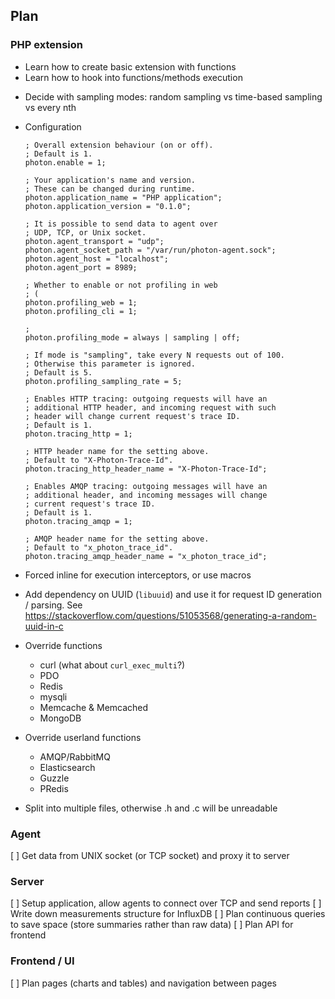 
## Plan

### PHP extension
+ Learn how to create basic extension with functions
+ Learn how to hook into functions/methods execution
- Decide with sampling modes: random sampling vs time-based sampling vs every nth
- Configuration
    
    ```
    ; Overall extension behaviour (on or off).
    ; Default is 1.
    photon.enable = 1;
    
    ; Your application's name and version.
    ; These can be changed during runtime.
    photon.application_name = "PHP application";
    photon.application_version = "0.1.0";
    
    ; It is possible to send data to agent over
    ; UDP, TCP, or Unix socket.
    photon.agent_transport = "udp";
    photon.agent_socket_path = "/var/run/photon-agent.sock";
    photon.agent_host = "localhost";
    photon.agent_port = 8989;
    
    ; Whether to enable or not profiling in web
    ; (
    photon.profiling_web = 1;
    photon.profiling_cli = 1;
    
    ;
    photon.profiling_mode = always | sampling | off;
    
    ; If mode is "sampling", take every N requests out of 100.
    ; Otherwise this parameter is ignored.
    ; Default is 5.
    photon.profiling_sampling_rate = 5;
    
    ; Enables HTTP tracing: outgoing requests will have an
    ; additional HTTP header, and incoming request with such
    ; header will change current request's trace ID.
    ; Default is 1.
    photon.tracing_http = 1;
    
    ; HTTP header name for the setting above.
    ; Default to "X-Photon-Trace-Id".
    photon.tracing_http_header_name = "X-Photon-Trace-Id";
    
    ; Enables AMQP tracing: outgoing messages will have an
    ; additional header, and incoming messages will change
    ; current request's trace ID.
    ; Default is 1.
    photon.tracing_amqp = 1;
    
    ; AMQP header name for the setting above.
    ; Default to "x_photon_trace_id".
    photon.tracing_amqp_header_name = "x_photon_trace_id";
    ```
    
- Forced inline for execution interceptors, or use macros
- Add dependency on UUID (`libuuid`) and use it for request ID generation / parsing.
  See https://stackoverflow.com/questions/51053568/generating-a-random-uuid-in-c
- Override functions
    - curl (what about `curl_exec_multi`?)
    - PDO
    - Redis
    - mysqli
    - Memcache & Memcached
    - MongoDB
- Override userland functions
    - AMQP/RabbitMQ
    - Elasticsearch
    - Guzzle
    - PRedis
- Split into multiple files, otherwise .h and .c will be unreadable

### Agent
[ ] Get data from UNIX socket (or TCP socket) and proxy it to server

### Server
[ ] Setup application, allow agents to connect over TCP and send reports
[ ] Write down measurements structure for InfluxDB
[ ] Plan continuous queries to save space (store summaries rather than raw data)
[ ] Plan API for frontend

### Frontend / UI
[ ] Plan pages (charts and tables) and navigation between pages
